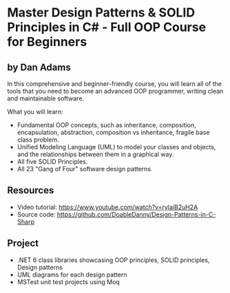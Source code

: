 # Master Design Patterns & SOLID Principles in C# - Full OOP Course for Beginners
## by Dan Adams

In this comprehensive and beginner-friendly course, you will learn all of the tools that you need to become an advanced OOP programmer, writing clean and maintainable software.

What you will learn:
- Fundamental OOP concepts, such as inheritance, composition, encapsulation, abstraction, composition vs inheritance, fragile base class problem.
- Unified Modeling Language (UML) to model your classes and objects, and the relationships between them in a graphical way.
- All five SOLID Principles.
- All 23 "Gang of Four" software design patterns.

## Resources
- Video tutorial: https://www.youtube.com/watch?v=rylaiB2uH2A
- Source code: https://github.com/DoableDanny/Design-Patterns-in-C-Sharp

## Project
- .NET 6 class libraries showcasing OOP principles, SOLID principles, Design patterns
- UML diagrams for each design pattern
- MSTest unit test projects using Moq
